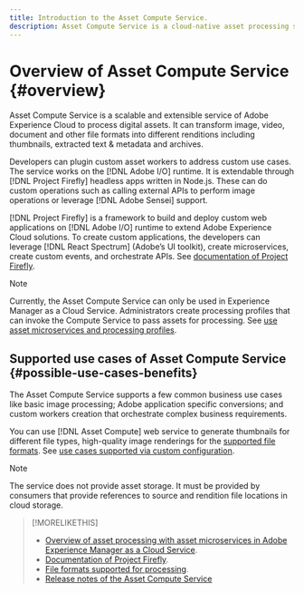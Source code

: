 ```yaml
---
title: Introduction to the Asset Compute Service.
description: Asset Compute Service is a cloud-native asset processing service that reduces complexity and improves scalability.
---
```


# Overview of Asset Compute Service {#overview}

Asset Compute Service is a scalable and extensible service of Adobe Experience Cloud to process digital assets. It can transform image, video, document and other file formats into different renditions including thumbnails, extracted text & metadata and archives.

Developers can plugin custom asset workers to address custom use cases. The service works on the [!DNL Adobe I/O] runtime. It is extendable through [!DNL Project Firefly] headless apps written in Node.js. These can do custom operations such as calling external APIs to perform image operations or leverage [!DNL Adobe Sensei] support.

[!DNL Project Firefly] is a framework to build and deploy custom web applications on [!DNL Adobe I/O] runtime to extend Adobe Experience Cloud solutions. To create custom applications, the developers can leverage [!DNL React Spectrum] (Adobe’s UI toolkit), create microservices, create custom events, and orchestrate APIs. See [documentation of Project Firefly](https://www.adobe.io/apis/experienceplatform/project-firefly/docs.html).

>[!NOTE]
>
>Currently, the Asset Compute Service can only be used in Experience Manager as a Cloud Service. Administrators create processing profiles that can invoke the Compute Service to pass assets for processing. See [use asset microservices and processing profiles](https://docs.adobe.com/content/help/en/experience-manager-cloud-service/assets/manage/asset-microservices-configure-and-use.html).

## Supported use cases of Asset Compute Service {#possible-use-cases-benefits}

The Asset Compute Service supports a few common business use cases like basic image processing; Adobe application specific conversions; and custom workers creation that orchestrate complex business requirements. 

You can use [!DNL Asset Compute] web service to generate thumbnails for different file types, high-quality image renderings for the [supported file formats](https://docs.adobe.com/content/help/en/experience-manager-cloud-service/assets/file-format-support.html). See [use cases supported via custom configuration](https://docs.adobe.com/content/help/en/experience-manager-cloud-service/assets/manage/asset-microservices-configure-and-use.html#custom-config).

>[!NOTE]
>
>The service does not provide asset storage. It must be provided by consumers that provide references to source and rendition file locations in cloud storage.

<!-- TBD: Should this be mentioned in the docs?

|Asset Compute Service does not do this|Expectations from implementing client|
|---|---|
| Binary uploads or API-based asset ingestion. | Use other methods to ingest assets. |
| Store binaries or any persisted data across processing requests.| Each request is independent so treat it as a standalone request by sharing binary and processing instructions. |
| Store any configurations such as processing rules or settings for a user or an organization's account. | Add processing request to each request/instruction. |
| Direct event handling of asset creation events from storage systems and processing completed notifications, and errors. | Use Adobe I/O Events and other methods. |

-->

>[!MORELIKETHIS]
>
>* [Overview of asset processing with asset microservices in Adobe Experience Manager as a Cloud Service](https://docs.adobe.com/content/help/en/experience-manager-cloud-service/assets/asset-microservices-overview.html).
>* [Documentation of Project Firefly](https://www.adobe.io/apis/experienceplatform/project-firefly/docs.html).
>* [File formats supported for processing](https://docs.adobe.com/content/help/en/experience-manager-cloud-service/assets/file-format-support.html).
>* [Release notes of the Asset Compute Service](release-notes.md)

<!-- **TBD:**
* Explain extensibility and top-level functional use cases.
* Explain a few specific functional use cases as one-liners to illustrate a functional needs that Asset Compute Service can fulfill.
* Clarify the service can only be used within AEM as Cloud Service at this point

  ** "can do for you" title below is misleading
  ** docs provided as context for custom worker developers
  ** and API as that will play a role in custom workers (accepting standard params, invoking Nui itself in the future, etc. (this is an outlook))

* link to aem as cloud service docs on asset ingestion & customization with processing profiles.
-->
